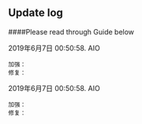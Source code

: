 ## Update log
####Please read through Guide below

2019年6月7日 00:50:58. AIO

	加强：
	修复：

2019年6月7日 00:50:58. AIO

	加强：
	修复：
